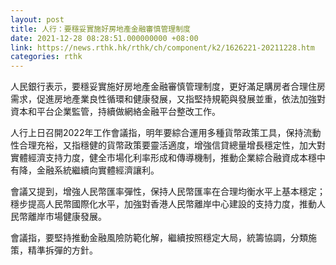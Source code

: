 ```yaml
---
layout: post
title: 人行：要穩妥實施好房地產金融審慎管理制度
date: 2021-12-28 08:28:51.000000000 +08:00
link: https://news.rthk.hk/rthk/ch/component/k2/1626221-20211228.htm
categories: rthk
---
```


人民銀行表示，要穩妥實施好房地產金融審慎管理制度，更好滿足購房者合理住房需求，促進房地產業良性循環和健康發展，又指堅持規範與發展並重，依法加強對資本和平台企業監管，持續做網絡金融平台整改工作。

人行上日召開2022年工作會議指，明年要綜合運用多種貨幣政策工具，保持流動性合理充裕，又指穩健的貨幣政策要靈活適度，增強信貸總量增長穩定性，加大對實體經濟支持力度，健全市場化利率形成和傳導機制，推動企業綜合融資成本穩中有降，金融系統繼續向實體經濟讓利。

會議又提到，增強人民幣匯率彈性，保持人民幣匯率在合理均衡水平上基本穩定；穩步提高人民幣國際化水平，加強對香港人民幣離岸中心建設的支持力度，推動人民幣離岸市場健康發展。

會議指，要堅持推動金融風險防範化解，繼續按照穩定大局，統籌協調，分類施策，精準拆彈的方針。
